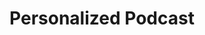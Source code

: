 ---
title: Personalized Podcast
section: editor
img:
    src: /img/graphs/graph-podcast.svg
    alt: Personalized Podcast
---